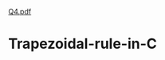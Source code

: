 [Q4.pdf](https://github.com/ms0208/Trapezoidal-rule-in-C/files/10331692/Q4.pdf)
# Trapezoidal-rule-in-C
